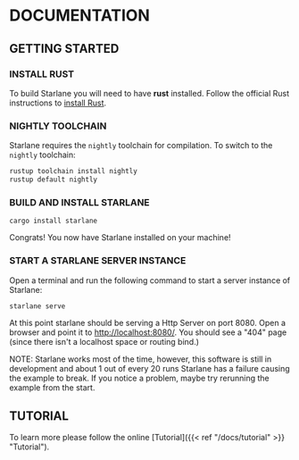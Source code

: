 
# DOCUMENTATION

## GETTING STARTED

### INSTALL RUST
To build Starlane you will need to have **rust** installed.  Follow the official Rust instructions to [install Rust](https://www.rust-lang.org/tools/install).

### NIGHTLY TOOLCHAIN
Starlane requires the `nightly` toolchain for compilation.  To switch to the `nightly` toolchain:

```bash
rustup toolchain install nightly
rustup default nightly
```

### BUILD AND INSTALL STARLANE

```
cargo install starlane
```

Congrats! You now have Starlane installed on your machine!

### START A STARLANE SERVER INSTANCE
Open a terminal and run the following command to start a server instance of Starlane:

```bash
starlane serve
```
At this point starlane should be serving a Http Server on port 8080.  Open a browser and point it to [http://localhost:8080/](http://localhost:8080/).  You should see a "404" page (since there isn't a localhost space or routing bind.)

NOTE: Starlane works most of the time, however, this software is still in development and about 1 out of every 20 runs Starlane has a failure causing the example to break.  If you notice a problem, maybe try rerunning the example from the start.


## TUTORIAL
To learn more please follow the online [Tutorial]({{< ref "/docs/tutorial" >}} "Tutorial").




